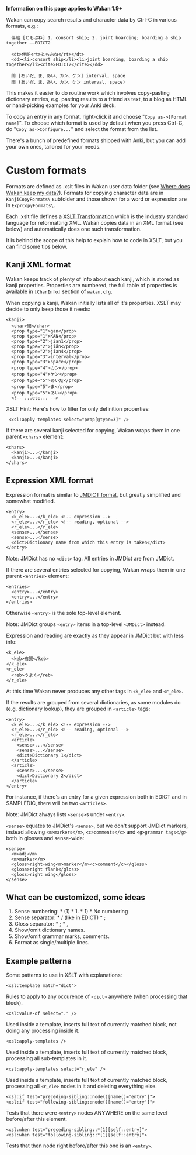 ﻿**Information on this page applies to Wakan 1.9+**

Wakan can copy search results and character data by Ctrl-C in various formats, e.g.:
```
  伴船 [ともぶね] 1. consort ship; 2. joint boarding; boarding a ship together ——EDICT2

  <dt>伴船<rt>ともぶね</rt></dt>
  <dd><li>consort ship</li><li>joint boarding, boarding a ship together</li><cite>EDICT2</cite></dd>

  間 [あいだ、ま、あい、カン、ケン] interval, space
  間 (あいだ、ま、あい、カン、ケン interval, space)
```
This makes it easier to do routine work which involves copy-pasting dictionary entries, e.g. pasting results to a friend as text, to a blog as HTML or hand-picking examples for your Anki deck.

To copy an entry in any format, right-click it and choose "`Copy as->[Format name]`". To choose which format is used by default when you press Ctrl-C, do "`Copy as->Configure...`" and select the format from the list.

There's a bunch of predefined formats shipped with Anki, but you can add your own ones, tailored for your needs.


# Custom formats
Formats are defined as .xslt files in Wakan user data folder (see [Where does Wakan keep my data?](Portable.md)). Formats for copying character data are in `KanjiCopyFormats\` subfolder and those shown for a word or expression are in `ExprCopyFormats\`.

Each .xslt file defines a [XSLT Transformation](http://en.wikipedia.org/wiki/XSLT) which is the industry standard language for reformatting XML. Wakan copies data in an XML format (see below) and automatically does one such transformation.

It is behind the scope of this help to explain how to code in XSLT, but you can find some tips below.


## Kanji XML format
Wakan keeps track of plenty of info about each kanji, which is stored as kanji properties. Properties are numbered, the full table of properties is available in `[CharInfo]` section of `wakan.cfg`.

When copying a kanji, Wakan initially lists all of it's properties. XSLT may decide to only keep those it needs:
```
<kanji>
  <char>間</char>
  <prop type="1">gan</prop>
  <prop type="1">KAN</prop>
  <prop type="2">jian1</prop>
  <prop type="2">jiān</prop>
  <prop type="2">jian4</prop>
  <prop type="3">interval</prop>
  <prop type="3">space</prop>
  <prop type="4">カン</prop>
  <prop type="4">ケン</prop>
  <prop type="5">あいだ</prop>
  <prop type="5">ま</prop>
  <prop type="5">あい</prop>
  <!-- ...etc... -->
```

XSLT Hint: Here's how to filter for only definition properties:
```
 <xsl:apply-templates select="prop[@type=3]" />
```

If there are several kanji selected for copying, Wakan wraps them in one parent `<chars>` element:
```
<chars>
  <kanji>...</kanji>
  <kanji>...</kanji>
</chars>
```


## Expression XML format
Expression format is similar to [JMDICT format](http://www.edrdg.org/jmdict/edict_doc.html), but greatly simplified and somewhat modified.

```
<entry>
  <k_ele>...</k_ele> <!-- expression -->
  <r_ele>...</r_ele> <!-- reading, optional -->
  <r_ele>...</r_ele>
  <sense>...</sense>
  <sense>...</sense>
  <dict>Dictionary name from which this entry is taken</dict>
</entry>
```
Note: JMDict has no `<dict>` tag. All entries in JMDict are from JMDict.

If there are several entries selected for copying, Wakan wraps them in one parent `<entries>` element:
```
<entries>
  <entry>...</entry>
  <entry>...</entry>
</entries>
```
Otherwise `<entry>` is the sole top-level element.

Note: JMDict groups `<entry>` items in a top-level `<JMDict>` instead.


Expression and reading are exactly as they appear in JMDict but with less info:
```
<k_ele>
  <keb>右翼</keb>
</k_ele>
<r_ele>
  <reb>うよく</reb>
</r_ele>
```
At this time Wakan never produces any other tags in `<k_ele>` and `<r_ele>`.


If the results are grouped from several dictionaries, as some modules do (e.g. dictionary lookup), they are grouped in `<article>` tags:
```
<entry>
  <k_ele>...</k_ele> <!-- expression -->
  <r_ele>...</r_ele> <!-- reading, optional -->
  <r_ele>...</r_ele>
  <article>
    <sense>...</sense>
    <sense>...</sense>
    <dict>Dictionary 1</dict>
  </article>
  <article>
    <sense>...</sense>
    <dict>Dictionary 2</dict>
  </article>
</entry>
```
For instance, if there's an entry for a given expression both in EDICT and in SAMPLEDIC, there will be two `<articles>`.

Note: JMDict always lists `<sense>`s under `<entry>`.


`<sense>` equates to JMDict's `<sense>`, but we don't support JMDict markers, instead allowing `<m>markers</m>`, `<c>comments</c>` and `<g>grammar tags</g>` both in glosses and sense-wide:
```
<sense>
  <m>adj</m>
  <m>marker</m>
  <gloss>right-wing<m>marker</m><c>comment</c></gloss>
  <gloss>right flank</gloss>
  <gloss>right wing</gloss>
</sense>
```


## What can be customized, some ideas
  1. Sense numbering:
    * (1)
    * 1.
    * 1)
    * No numbering
  1. Sense separator:
    * / (like in EDICT)
    * ;
  1. Gloss separator:
    * ;
    * ,
  1. Show/omit dictionary names.
  1. Show/omit grammar marks, comments.
  1. Format as single/multiple lines.


## Example patterns
Some patterns to use in XSLT with explanations:

```
<xsl:template match="dict">
```
Rules to apply to any occurence of `<dict>` anywhere (when processing that block).

```
<xsl:value-of select="." />
```
Used inside a template, inserts full text of currently matched block, not doing any processing inside it.

```
<xsl:apply-templates />
```
Used inside a template, inserts full text of currently matched block, processing all sub-templates in it.

```
<xsl:apply-templates select="r_ele" />
```
Used inside a template, inserts full text of currently matched block, processing all `<r_ele>` nodes in it and deleting everything else.

```
<xsl:if test="preceding-sibling::node()[name()='entry']">
<xsl:if test="following-sibling::node()[name()='entry']">
```
Tests that there were `<entry>` nodes ANYWHERE on the same level before/after this element.

```
<xsl:when test="preceding-sibling::*[1][self::entry]">
<xsl:when test="following-sibling::*[1][self::entry]">
```
Tests that then node right before/after this one is an `<entry>`.
